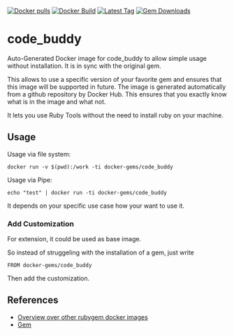 [![Docker pulls](https://img.shields.io/docker/pulls/rubygem/code_buddy.svg)](https://hub.docker.com/r/rubygem/code_buddy/)
[![Docker Build](https://img.shields.io/docker/automated/rubygem/code_buddy.svg)](https://hub.docker.com/r/rubygem/code_buddy/)
[![Latest Tag](https://img.shields.io/github/tag/docker-rubygem/code_buddy.svg)](https://hub.docker.com/r/rubygem/code_buddy/)
[![Gem Downloads](https://img.shields.io/gem/dt/code_buddy.svg)](https://rubygems.org/gems/code_buddy/)
# code_buddy

Auto-Generated Docker image for code_buddy to allow simple usage without installation.
It is in sync with the original gem.

This allows to use a specific version of your favorite gem and ensures that this image will be supported in future.
The image is generated automatically from a github repository by Docker Hub.
This ensures that you exactly know what is in the image and what not.

It lets you use Ruby Tools without the need to install ruby on your machine.

## Usage

Usage via file system:

`docker run -v $(pwd):/work -ti docker-gems/code_buddy`

Usage via Pipe:

`echo "test" | docker run -ti docker-gems/code_buddy`

It depends on your specific use case how your want to use it.

### Add Customization

For extension, it could be used as base image.

So instead of struggeling with the installation of a gem, just write

`FROM docker-gems/code_buddy`

Then add the customization.

## References

 - [Overview over other rubygem docker images](https://github.com/thinkbot/docker-rubygem)
 - [Gem](https://rubygems.org/gems/code_buddy/)
